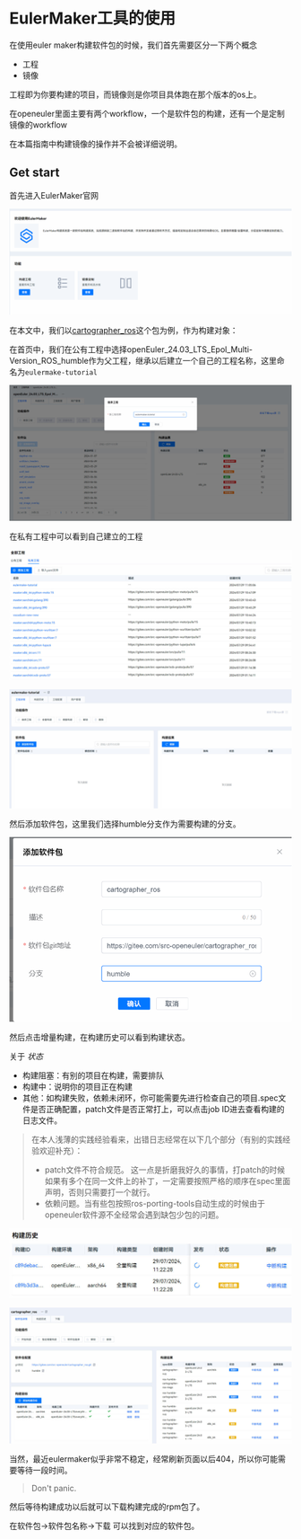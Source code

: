 # EulerMaker工具的使用
在使用euler maker构建软件包的时候，我们首先需要区分一下两个概念

*   工程
*   镜像

工程即为你要构建的项目，而镜像则是你项目具体跑在那个版本的os上。

在openeuler里面主要有两个workflow，一个是软件包的构建，还有一个是定制镜像的workflow

在本篇指南中构建镜像的操作并不会被详细说明。

Get start
---------

首先进入EulerMaker官网

![](image/1_image.png)

在本文中，我们以[cartographer\_ros](https://gitee.com/src-openeuler/cartographer_ros)这个包为例，作为构建对象：

在首页中，我们在公有工程中选择openEuler\_24.03\_LTS\_Epol\_Multi-Version\_ROS\_humble作为父工程，继承以后建立一个自己的工程名称，这里命名为`eulermake-tutorial`

![](image/6_image.png)

在私有工程中可以看到自己建立的工程

![](image/3_image.png)

![](image/4_image.png)

然后添加软件包，这里我们选择humble分支作为需要构建的分支。

![](image/5_image.png)

然后点击增量构建，在构建历史可以看到构建状态。

关于 _状态_

*   构建阻塞：有别的项目在构建，需要排队
*   构建中：说明你的项目正在构建
*   其他：如构建失败，依赖未闭环，你可能需要先进行检查自己的项目.spec文件是否正确配置，patch文件是否正常打上，可以点击job ID进去查看构建的日志文件。

> 在本人浅薄的实践经验看来，出错日志经常在以下几个部分（有别的实践经验欢迎补充）：
> 
> *   patch文件不符合规范。 这一点是折磨我好久的事情，打patch的时候如果有多个在同一文件上的补丁，一定需要按照严格的顺序在spec里面声明，否则只需要打一个就行。
> *   依赖问题。当有些包按照ros-porting-tools自动生成的时候由于openeuler软件源不全经常会遇到缺包少包的问题。

![](image/7_image.png)

![](image/8_image.png)

当然，最近eulermaker似乎非常不稳定，经常刷新页面以后404，所以你可能需要等待一段时间。

> Don't panic.

然后等待构建成功以后就可以下载构建完成的rpm包了。

在软件包→软件包名称→下载 可以找到对应的软件包。
